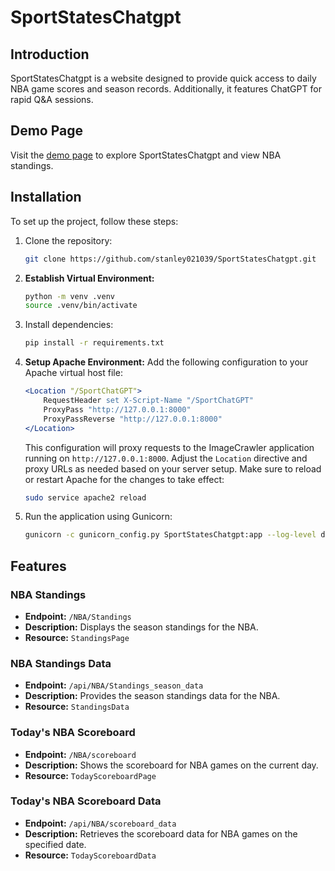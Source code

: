 # SportStatesChatgpt

## Introduction

SportStatesChatgpt is a website designed to provide quick access to daily NBA game scores and season records. Additionally, it features ChatGPT for rapid Q&A sessions.

## Demo Page

Visit the [demo page](https://www.hd0619-info.site/SportChatGPT/NBA/Standings) to explore SportStatesChatgpt and view NBA standings.

## Installation

To set up the project, follow these steps:

1. Clone the repository:

    ```bash
    git clone https://github.com/stanley021039/SportStatesChatgpt.git
    ```

2. **Establish Virtual Environment:**

    ```bash
    python -m venv .venv
    source .venv/bin/activate
    ```

2. Install dependencies:

    ```bash
    pip install -r requirements.txt
    ```

4. **Setup Apache Environment:**
    Add the following configuration to your Apache virtual host file:
    ```apache
    <Location "/SportChatGPT">
        RequestHeader set X-Script-Name "/SportChatGPT"
        ProxyPass "http://127.0.0.1:8000"
        ProxyPassReverse "http://127.0.0.1:8000"
    </Location>
    ```
    This configuration will proxy requests to the ImageCrawler application running on `http://127.0.0.1:8000`. Adjust the `Location` directive and proxy URLs as needed based on your server setup.
    Make sure to reload or restart Apache for the changes to take effect:
    ```bash
    sudo service apache2 reload
    ```

3. Run the application using Gunicorn:

    ```bash
    gunicorn -c gunicorn_config.py SportStatesChatgpt:app --log-level debug --daemon
    ```

## Features

### NBA Standings

- **Endpoint:** `/NBA/Standings`
- **Description:** Displays the season standings for the NBA.
- **Resource:** `StandingsPage`

### NBA Standings Data

- **Endpoint:** `/api/NBA/Standings_season_data`
- **Description:** Provides the season standings data for the NBA.
- **Resource:** `StandingsData`

### Today's NBA Scoreboard

- **Endpoint:** `/NBA/scoreboard`
- **Description:** Shows the scoreboard for NBA games on the current day.
- **Resource:** `TodayScoreboardPage`

### Today's NBA Scoreboard Data

- **Endpoint:** `/api/NBA/scoreboard_data`
- **Description:** Retrieves the scoreboard data for NBA games on the specified date.
- **Resource:** `TodayScoreboardData`
